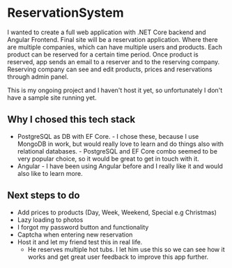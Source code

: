 # ReservationSystem

I wanted to create a full web application with .NET Core backend and Angular Frontend. 
Final site will be a reservation application. Where there are multiple companies, which can have multiple users and products.
Each product can be reserved for a certain time period. Once product is reserved, app sends an email to a reserver and to the reserving company.
Reserving company can see and edit products, prices and reservations through admin panel. 

This is my ongoing project and I haven't host it yet, so unfortunately I don't have a sample site running yet. 

## Why I chosed this tech stack
- PostgreSQL as DB with EF Core. 
      - I chose these, because I use MongoDB in work, but would really love to learn and do things also with relational databases. 
      - PostgreSQL and EF Core combo seemed to be very popular choice, so it would be great to get in touch with it. 
- Angular 
      - I have been using Angular before and I really like it and would also like to learn more. 
      
      
## Next steps to do
- Add prices to products (Day, Week, Weekend, Special e.g Christmas)
- Lazy loading to photos
- I forgot my password button and functionality
- Captcha when entering new reservation
- Host it and let my friend test this in real life.
    - He reserves multiple hot tubs. I let him use this so we can see how it works and get great user feedback to improve this app further.
